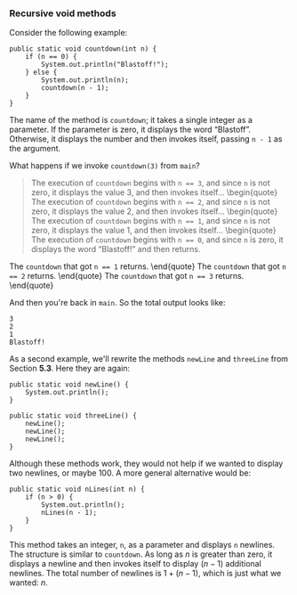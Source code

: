 ###  Recursive void methods



Consider the following example:

```code
public static void countdown(int n) {
    if (n == 0) {
        System.out.println("Blastoff!");
    } else {
        System.out.println(n);
        countdown(n - 1);
    }
}
```

The name of the method is `countdown`; it takes a single integer as a parameter.
If the parameter is zero, it displays the word “Blastoff”.
Otherwise, it displays the number and then invokes itself, passing `n - 1` as the argument.

What happens if we invoke `countdown(3)` from `main`?



> The execution of `countdown` begins with `n == 3`, and since `n` is not zero, it displays the value 3, and then invokes itself...
> \begin{quote}
> The execution of `countdown` begins with `n == 2`, and since `n` is not zero, it displays the value 2, and then invokes itself...
> \begin{quote}
> The execution of `countdown` begins with `n == 1`, and since `n` is not zero, it displays the value 1, and then invokes itself...
> \begin{quote}
> The execution of `countdown` begins with `n == 0`, and since `n` is zero, it displays the word “Blastoff!” and then returns.

The `countdown` that got `n == 1` returns.
\end{quote}
The `countdown` that got `n == 2` returns.
\end{quote}
The `countdown` that got `n == 3` returns.
\end{quote}

And then you're back in `main`.
So the total output looks like:

```code
3
2
1
Blastoff!
```

As a second example, we'll rewrite the methods `newLine` and `threeLine` from Section **5.3**.
Here they are again:

```code
public static void newLine() {
    System.out.println();
}

public static void threeLine() {
    newLine();
    newLine();
    newLine();
}
```


Although these methods work, they would not help if we wanted to display two newlines, or maybe 100.
A more general alternative would be:

```code
public static void nLines(int n) {
    if (n > 0) {
        System.out.println();
        nLines(n - 1);
    }
}
```

This method takes an integer, `n`, as a parameter and displays `n` newlines.
The structure is similar to `countdown`.
As long as $n$ is greater than zero, it displays a newline and then invokes itself to display $(n-1)$ additional newlines.
The total number of newlines is $1 + (n - 1)$, which is just what we wanted: $n$.